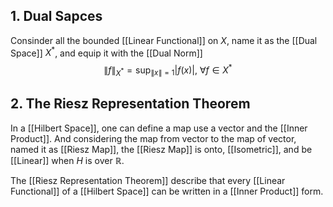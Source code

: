 ## 1. Dual Sapces

Consinder all the bounded [[Linear Functional]] on $X$, name it as the [[Dual Space]] $X^*$, and equip it with the [[Dual Norm]]
$$\|f\|_{X^*} = \sup_{\|x\| = 1} |f(x)|,\ \forall f \in X^* $$

## 2. The Riesz Representation Theorem

In a [[Hilbert Space]], one can define a map use a vector and the [[Inner Product]]. And considering the map from vector to the map of vector, named it as [[Riesz Map]], the [[Riesz Map]] is onto, [[Isometric]], and be [[Linear]] when $H$ is over $\mathbb R$.

The [[Riesz Representation Theorem]] describe that every [[Linear Functional]] of a [[Hilbert Space]] can be written in a [[Inner Product]] form.


